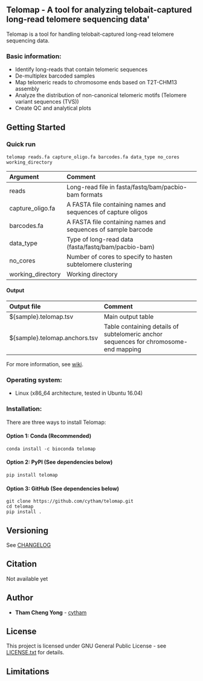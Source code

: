 
## Telomap - A tool for analyzing telobait-captured long-read telomere sequencing data'

Telomap is a tool for handling telobait-captured long-read telomere sequencing data.

### Basic information:
* Identify long-reads that contain telomeric sequences
* De-multiplex barcoded samples
* Map telomeric reads to chromosome ends based on T2T-CHM13 assembly
* Analyze the distribution of non-canonical telomeric motifs (Telomere variant sequences (TVS))
* Create QC and analytical plots

## Getting Started

### Quick run

```
telomap reads.fa capture_oligo.fa barcodes.fa data_type no_cores working_directory
```

| Argument | Comment |
| :--- | :--- |
| reads | Long-read file in fasta/fastq/bam/pacbio-bam formats |
| capture_oligo.fa | A FASTA file containing names and sequences of capture oligos |
| barcodes.fa | A FASTA file containing names and sequences of sample barcode |
| data_type | Type of long-read data (fasta/fastq/bam/pacbio-bam) |
| no_cores | Number of cores to specify to hasten subtelomere clustering|
| working_directory | Working directory |

#### Output
| Output file | Comment |
| :--- | :--- |
| ${sample}.telomap.tsv | Main output table |
| ${sample}.telomap.anchors.tsv | Table containing details of subtelomeric anchor sequences for chromosome-end mapping |

For more information, see [wiki](https://github.com/cytham/telomap/wiki).

### Operating system: 
* Linux (x86_64 architecture, tested in Ubuntu 16.04)  

### Installation:
There are three ways to install Telomap:
#### Option 1: Conda (Recommended)
```
conda install -c bioconda telomap
```
#### Option 2: PyPI (See dependencies below)
```
pip install telomap
```
#### Option 3: GitHub (See dependencies below)
```
git clone https://github.com/cytham/telomap.git 
cd telomap
pip install .
```

## Versioning
See [CHANGELOG](./CHANGELOG.txt)

## Citation

Not available yet

## Author

* **Tham Cheng Yong** - [cytham](https://github.com/cytham)

## License

This project is licensed under GNU General Public License - see [LICENSE.txt](./LICENSE.txt) for details.

## Limitations
